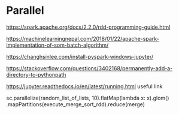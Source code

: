 # Parallel

https://spark.apache.org/docs/2.2.0/rdd-programming-guide.html


https://machinelearningnepal.com/2018/01/22/apache-spark-implementation-of-som-batch-algorithm/


https://changhsinlee.com/install-pyspark-windows-jupyter/

https://stackoverflow.com/questions/3402168/permanently-add-a-directory-to-pythonpath


https://jupyter.readthedocs.io/en/latest/running.html
useful link



sc.parallelize(random_list_of_lists, 10).flatMap(lambda x: x).glom()                                                      .mapPartitions(execute_merge_sort_rdd).reduce(merge)
